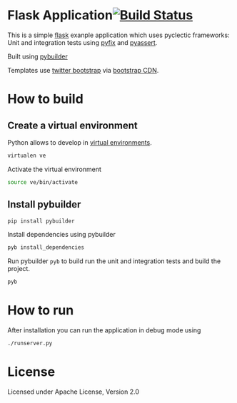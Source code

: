 # Flask Application[![Build Status](https://secure.travis-ci.org/pyclectic/flask-example.png)](http://travis-ci.org/pyclectic/flask-example)

This is a simple [flask](http://flask.pocoo.org/) exanple application which uses pyclectic frameworks:
Unit and integration tests using [pyfix](http://github.com/pyclectic/pyfix)
and [pyassert](http://github.com/pyclectic/pyassert).

Built using [pybuilder](http://pybuilder.github.com)

Templates use [twitter bootstrap](http://twitter.github.com/bootstrap/) via [bootstrap CDN](http://bootstrapcdn.com).

# How to build

## Create a virtual environment

Python allows to develop in [virtual environments](http://pypi.python.org/pypi/virtualenv).

```bash
virtualen ve
```

Activate the virtual environment

```bash
source ve/bin/activate
```

## Install pybuilder

```bash
pip install pybuilder
```

 Install dependencies using pybuilder
```bash
pyb install_dependencies
```

Run pybuilder `pyb` to build run the unit and integration tests and build the project.
```bash
pyb
```

# How to run

After installation you can run the application in debug mode using
```bash
./runserver.py
```

# License

Licensed under Apache License, Version 2.0
